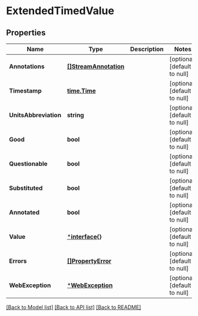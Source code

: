 # ExtendedTimedValue

## Properties
Name | Type | Description | Notes
------------ | ------------- | ------------- | -------------
**Annotations** | [**[]StreamAnnotation**](StreamAnnotation.md) |  | [optional] [default to null]
**Timestamp** | [**time.Time**](time.Time.md) |  | [optional] [default to null]
**UnitsAbbreviation** | **string** |  | [optional] [default to null]
**Good** | **bool** |  | [optional] [default to null]
**Questionable** | **bool** |  | [optional] [default to null]
**Substituted** | **bool** |  | [optional] [default to null]
**Annotated** | **bool** |  | [optional] [default to null]
**Value** | [***interface{}**](interface{}.md) |  | [optional] [default to null]
**Errors** | [**[]PropertyError**](PropertyError.md) |  | [optional] [default to null]
**WebException** | [***WebException**](WebException.md) |  | [optional] [default to null]

[[Back to Model list]](../README.md#documentation-for-models) [[Back to API list]](../README.md#documentation-for-api-endpoints) [[Back to README]](../README.md)


